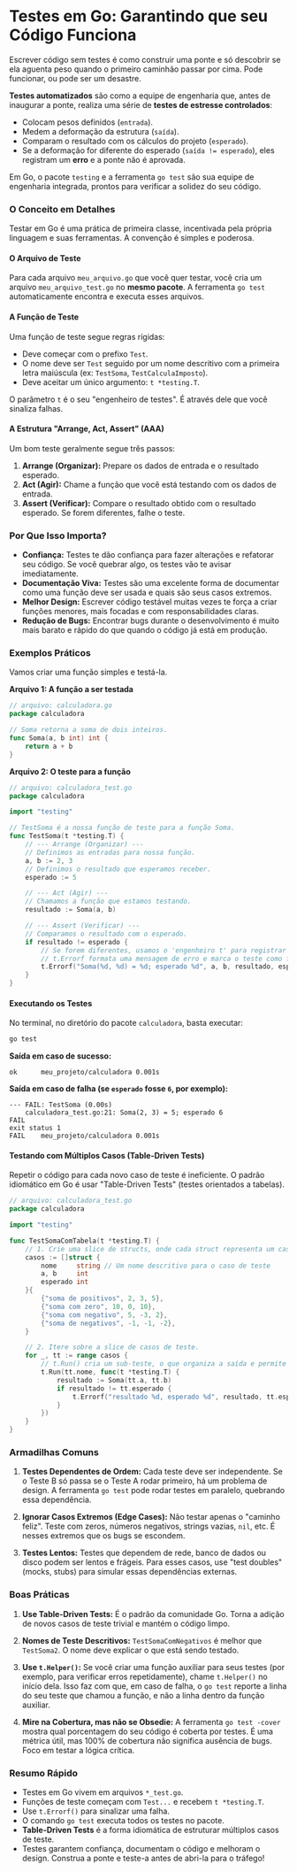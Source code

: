 # Testes em Go: Garantindo que seu Código Funciona

Escrever código sem testes é como construir uma ponte e só descobrir se ela aguenta peso quando o primeiro caminhão passar por cima. Pode funcionar, ou pode ser um desastre.

**Testes automatizados** são como a equipe de engenharia que, antes de inaugurar a ponte, realiza uma série de **testes de estresse controlados**:
*   Colocam pesos definidos (`entrada`).
*   Medem a deformação da estrutura (`saída`).
*   Comparam o resultado com os cálculos do projeto (`esperado`).
*   Se a deformação for diferente do esperado (`saída != esperado`), eles registram um **erro** e a ponte não é aprovada.

Em Go, o pacote `testing` e a ferramenta `go test` são sua equipe de engenharia integrada, prontos para verificar a solidez do seu código.

### O Conceito em Detalhes

Testar em Go é uma prática de primeira classe, incentivada pela própria linguagem e suas ferramentas. A convenção é simples e poderosa.

#### O Arquivo de Teste

Para cada arquivo `meu_arquivo.go` que você quer testar, você cria um arquivo `meu_arquivo_test.go` no **mesmo pacote**. A ferramenta `go test` automaticamente encontra e executa esses arquivos.

#### A Função de Teste

Uma função de teste segue regras rígidas:
*   Deve começar com o prefixo `Test`.
*   O nome deve ser `Test` seguido por um nome descritivo com a primeira letra maiúscula (ex: `TestSoma`, `TestCalculaImposto`).
*   Deve aceitar um único argumento: `t *testing.T`.

O parâmetro `t` é o seu "engenheiro de testes". É através dele que você sinaliza falhas.

#### A Estrutura "Arrange, Act, Assert" (AAA)

Um bom teste geralmente segue três passos:
1.  **Arrange (Organizar):** Prepare os dados de entrada e o resultado esperado.
2.  **Act (Agir):** Chame a função que você está testando com os dados de entrada.
3.  **Assert (Verificar):** Compare o resultado obtido com o resultado esperado. Se forem diferentes, falhe o teste.

### Por Que Isso Importa?

*   **Confiança:** Testes te dão confiança para fazer alterações e refatorar seu código. Se você quebrar algo, os testes vão te avisar imediatamente.
*   **Documentação Viva:** Testes são uma excelente forma de documentar como uma função deve ser usada e quais são seus casos extremos.
*   **Melhor Design:** Escrever código testável muitas vezes te força a criar funções menores, mais focadas e com responsabilidades claras.
*   **Redução de Bugs:** Encontrar bugs durante o desenvolvimento é muito mais barato e rápido do que quando o código já está em produção.

### Exemplos Práticos

Vamos criar uma função simples e testá-la.

**Arquivo 1: A função a ser testada**

```go
// arquivo: calculadora.go
package calculadora

// Soma retorna a soma de dois inteiros.
func Soma(a, b int) int {
    return a + b
}
```

**Arquivo 2: O teste para a função**

```go
// arquivo: calculadora_test.go
package calculadora

import "testing"

// TestSoma é a nossa função de teste para a função Soma.
func TestSoma(t *testing.T) {
    // --- Arrange (Organizar) ---
    // Definimos as entradas para nossa função.
    a, b := 2, 3
    // Definimos o resultado que esperamos receber.
    esperado := 5

    // --- Act (Agir) ---
    // Chamamos a função que estamos testando.
    resultado := Soma(a, b)

    // --- Assert (Verificar) ---
    // Comparamos o resultado com o esperado.
    if resultado != esperado {
        // Se forem diferentes, usamos o 'engenheiro t' para registrar um erro.
        // t.Errorf formata uma mensagem de erro e marca o teste como falho.
        t.Errorf("Soma(%d, %d) = %d; esperado %d", a, b, resultado, esperado)
    }
}
```

#### Executando os Testes

No terminal, no diretório do pacote `calculadora`, basta executar:

```bash
go test
```

**Saída em caso de sucesso:**
```
ok      meu_projeto/calculadora 0.001s
```

**Saída em caso de falha (se `esperado` fosse `6`, por exemplo):**
```
--- FAIL: TestSoma (0.00s)
    calculadora_test.go:21: Soma(2, 3) = 5; esperado 6
FAIL
exit status 1
FAIL    meu_projeto/calculadora 0.001s
```

#### Testando com Múltiplos Casos (Table-Driven Tests)

Repetir o código para cada novo caso de teste é ineficiente. O padrão idiomático em Go é usar "Table-Driven Tests" (testes orientados a tabelas).

```go
// arquivo: calculadora_test.go
package calculadora

import "testing"

func TestSomaComTabela(t *testing.T) {
    // 1. Crie uma slice de structs, onde cada struct representa um caso de teste.
    casos := []struct {
        nome     string // Um nome descritivo para o caso de teste
        a, b     int
        esperado int
    }{
        {"soma de positivos", 2, 3, 5},
        {"soma com zero", 10, 0, 10},
        {"soma com negativo", 5, -3, 2},
        {"soma de negativos", -1, -1, -2},
    }

    // 2. Itere sobre a slice de casos de teste.
    for _, tt := range casos {
        // t.Run() cria um sub-teste, o que organiza a saída e permite focar em falhas específicas.
        t.Run(tt.nome, func(t *testing.T) {
            resultado := Soma(tt.a, tt.b)
            if resultado != tt.esperado {
                t.Errorf("resultado %d, esperado %d", resultado, tt.esperado)
            }
        })
    }
}
```

### Armadilhas Comuns

1.  **Testes Dependentes de Ordem:** Cada teste deve ser independente. Se o Teste B só passa se o Teste A rodar primeiro, há um problema de design. A ferramenta `go test` pode rodar testes em paralelo, quebrando essa dependência.

2.  **Ignorar Casos Extremos (Edge Cases):** Não testar apenas o "caminho feliz". Teste com zeros, números negativos, strings vazias, `nil`, etc. É nesses extremos que os bugs se escondem.

3.  **Testes Lentos:** Testes que dependem de rede, banco de dados ou disco podem ser lentos e frágeis. Para esses casos, use "test doubles" (mocks, stubs) para simular essas dependências externas.

### Boas Práticas

1.  **Use Table-Driven Tests:** É o padrão da comunidade Go. Torna a adição de novos casos de teste trivial e mantém o código limpo.

2.  **Nomes de Teste Descritivos:** `TestSomaComNegativos` é melhor que `TestSoma2`. O nome deve explicar o que está sendo testado.

3.  **Use `t.Helper()`:** Se você criar uma função auxiliar para seus testes (por exemplo, para verificar erros repetidamente), chame `t.Helper()` no início dela. Isso faz com que, em caso de falha, o `go test` reporte a linha do seu teste que chamou a função, e não a linha dentro da função auxiliar.

4.  **Mire na Cobertura, mas não se Obsedie:** A ferramenta `go test -cover` mostra qual porcentagem do seu código é coberta por testes. É uma métrica útil, mas 100% de cobertura não significa ausência de bugs. Foco em testar a lógica crítica.

### Resumo Rápido

*   Testes em Go vivem em arquivos `*_test.go`.
*   Funções de teste começam com `Test...` e recebem `t *testing.T`.
*   Use `t.Errorf()` para sinalizar uma falha.
*   O comando `go test` executa todos os testes no pacote.
*   **Table-Driven Tests** é a forma idiomática de estruturar múltiplos casos de teste.
*   Testes garantem confiança, documentam o código e melhoram o design. Construa a ponte e teste-a antes de abri-la para o tráfego!
